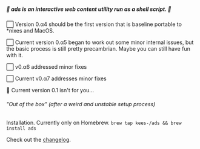 ##### 🐚 ads is an interactive web content utility run as a shell script. 🐚

⬜️ Version 0.α4 should be the first version that is baseline portable to *nixes and MacOS.

⬜️ Current version 0.α5 began to work out some minor internal issues, but the basic process is still pretty precambrian. Maybe you can still have fun with it.

⬜️ v0.α6 addressed minor fixes

⬜️ Current v0.α7 addresses minor fixes

🔳 Current version 0.1 isn't for you...


###### "Out of the box" (after a weird and unstable setup process)

Installation. Currently only on Homebrew. `brew tap kees-/ads && brew install ads`

Check out the [changelog](CHANGELOG.md).
